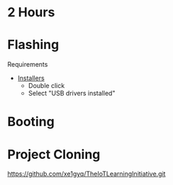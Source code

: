# 2 Hours

# Flashing

Requirements

- [Installers](https://software.intel.com/en-us/iot/hardware/edison/downloads)
  - Double click
  - Select "USB drivers installed"

# Booting

# Project Cloning

https://github.com/xe1gyq/TheIoTLearningInitiative.git

